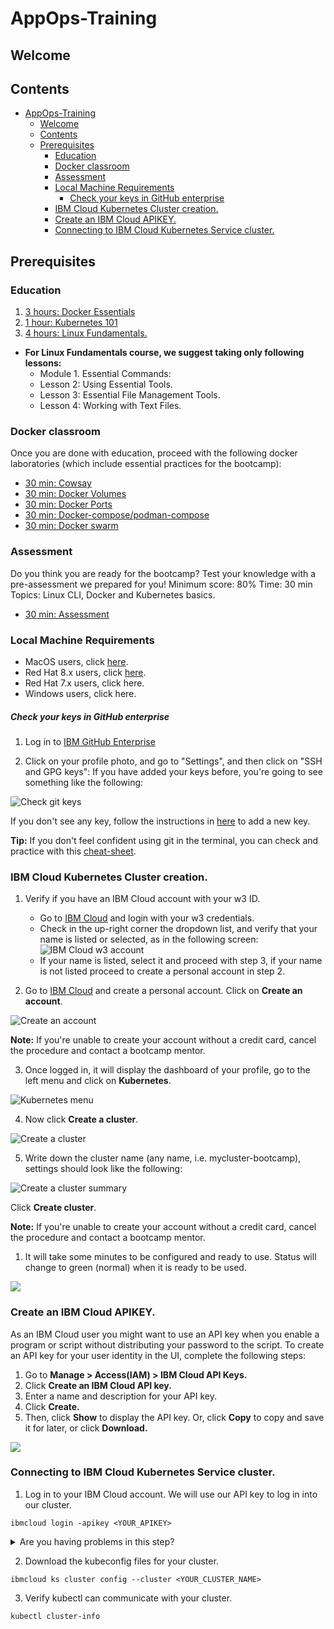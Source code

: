 # AppOps-Training

## Welcome

## Contents
- [AppOps-Training](#appops-training)
  - [Welcome](#welcome)
  - [Contents](#contents)
  - [Prerequisites](#prerequisites)
    - [Education](#education)
    - [Docker classroom](#docker-classroom)
    - [Assessment](#assessment)
    - [Local Machine Requirements](#local-machine-requirements)
        - [Check your keys in GitHub enterprise](#check-your-keys-in-github-enterprise)
    - [IBM Cloud Kubernetes Cluster creation.](#ibm-cloud-kubernetes-cluster-creation)
    - [Create an IBM Cloud APIKEY.](#create-an-ibm-cloud-apikey)
    - [Connecting to IBM Cloud Kubernetes Service cluster.](#connecting-to-ibm-cloud-kubernetes-service-cluster)


## Prerequisites

### Education
1. [3 hours: Docker Essentials](https://yourlearning.ibm.com/activity/URL-7E83D36DDB5D)
2. [1 hour: Kubernetes 101](https://yourlearning.ibm.com/activity/URL-0651426E4A0B)
3. [4 hours: Linux Fundamentals.](https://learning.oreilly.com/videos/linux-fundamentals/9780135560396) 
 - **For Linux Fundamentals course, we suggest taking only following lessons:**
   - Module 1. Essential Commands:
    - Lesson 2: Using Essential Tools.
    - Lesson 3: Essential File Management Tools.
    - Lesson 4: Working with Text Files.

### Docker classroom
Once you are done with education, proceed with the following docker laboratories (which include essential practices for the bootcamp):
- [30 min: Cowsay](http://pwd.dst.ibm.com:4000/cowsay/)
- [30 min: Docker Volumes](http://pwd.dst.ibm.com:4000/volumes/)
- [30 min: Docker Ports](http://pwd.dst.ibm.com:4000/ports/)
- [30 min: Docker-compose/podman-compose](checking)
- [30 min: Docker swarm](http://pwd.dst.ibm.com:4000/Visualizer/)

### Assessment

Do you think you are ready for the bootcamp? Test your knowledge with a pre-assessment we prepared for you!
Minimum score: 80%
Time: 30 min
Topics:
  Linux CLI, Docker and Kubernetes basics.
- [30 min: Assessment](link.here)


### Local Machine Requirements

- MacOS users, click [here](local-machine-requirements/macos-requirements.md).
- Red Hat 8.x users, click [here](local-machine-requirements/rh8-requirements.md).
- Red Hat 7.x users, click here.
- Windows users, click here.


##### Check your keys in GitHub enterprise

1. Log in to [IBM GitHub Enterprise](https://github.ibm.com/)

2. Click on your profile photo, and go to "Settings", and then click on "SSH and GPG keys":
If you have added your keys before, you're going to see something like the following:

![Check git keys](resources/img/Check_git_keys.gif)

If you don't see any key, follow the instructions in [here](https://help.github.com/en/articles/adding-a-new-ssh-key-to-your-github-account) to add a new key.

**Tip:** If you don't feel confident using git in the terminal, you can check and practice with this [cheat-sheet](https://www.git-tower.com/blog/git-cheat-sheet).


### IBM Cloud Kubernetes Cluster creation.
1. Verify if you have an IBM Cloud account with your w3 ID. 
   - Go to [IBM Cloud](https://cloud.ibm.com/login) and login with your w3 credentials.
   - Check in the up-right corner the dropdown list, and verify that your name is listed or selected, as in the following screen:
![IBM Cloud w3 account](resources/img/w3-account.png)
   - If your name is listed, select it and proceed with step 3, if your name is not listed proceed to create a personal account in step 2.

2. Go to [IBM Cloud](https://cloud.ibm.com/login) and create a personal account. Click on **Create an account**.

![Create an account](resources/img/Create-an-account.png)

**Note:** If you're unable to create your account without a credit card, cancel the procedure and contact a bootcamp mentor.

3. Once logged in, it will display the dashboard of your profile, go to the left menu and click on **Kubernetes**.

![Kubernetes menu](resources/img/ibm-cloud-k8s.png)

4. Now click **Create a cluster**.

![Create a cluster](resources/img/Create%20Cluster.png)

5. Write down the cluster name (any name, i.e. mycluster-bootcamp), settings should look like the following:

![Create a cluster summary](resources/img/kubernetes-cluster-summary.png)

Click **Create cluster**.

**Note:** If you're unable to create your account without a credit card, cancel the procedure and contact a bootcamp mentor.

1. It will take some minutes to be configured and ready to use. Status will change to green (normal) when it is ready to be used.

![](resources/img/cluster.gif)

### Create an IBM Cloud APIKEY.

As an IBM Cloud user you might want to use an API key when you enable a program or script without distributing your password to the script. To create an API key for your user identity in the UI, complete the following steps:
1. Go to **Manage > Access(IAM) > IBM Cloud API Keys.**
2. Click **Create an IBM Cloud API key.**
3. Enter a name and description for your API key.
4. Click **Create.**
5. Then, click **Show** to display the API key. Or, click **Copy** to copy and save it for later, or click **Download.**

![](resources/img/apikey.gif)

### Connecting to IBM Cloud Kubernetes Service cluster.

1. Log in to your IBM Cloud account. We will use our API key to log in into our cluster.

```
ibmcloud login -apikey <YOUR_APIKEY>
```

<details>
  <summary>Are you having problems in this step?</summary>

>1. Could not find default resource: If you get this issue, try connecting to IBM Cloud KS Cluster with the following:
>
>```
>ibmcloud login -apikey <YOUR_APIKEY>  -r us-south -g Default
>```
</details>

2. Download the kubeconfig files for your cluster.
```
ibmcloud ks cluster config --cluster <YOUR_CLUSTER_NAME>
```
3. Verify kubectl can communicate with your cluster.
```
kubectl cluster-info
```
